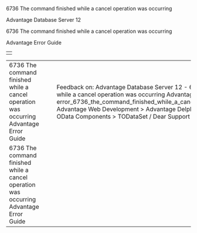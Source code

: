 6736 The command finished while a cancel operation was occurring




Advantage Database Server 12  

6736 The command finished while a cancel operation was occurring

Advantage Error Guide

|  |
| --- |
|  |

|  |  |  |  |  |
| --- | --- | --- | --- | --- |
| 6736 The command finished while a cancel operation was occurring  Advantage Error Guide |  |  | Feedback on: Advantage Database Server 12 - 6736 The command finished while a cancel operation was occurring Advantage Error Guide error\_6736\_the\_command\_finished\_while\_a\_cancel\_operation\_was\_occurring Advantage Web Development > Advantage Delphi OData Client > Delphi OData Components > TODataSet / Dear Support Staff, |  |
| 6736 The command finished while a cancel operation was occurring  Advantage Error Guide |  |  |  |  |